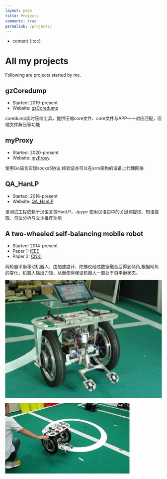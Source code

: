 ```yaml
---
layout: page
title: Projects
comments: true
permalink: /projects/
---
```


* content
{:toc}

# All my projects
Following are projects started by me. 

## gzCoredump
* Started: 2019-present
* Website: [gzCoredump](https://github.com/lbbxsxlz/gzCoredump)

coredump实时压缩工具，提供压缩core文件、core文件与APP一一对应匹配，压缩文件解压等功能
 

## myProxy
* Started: 2020-present
* Website: [myProxy](https://github.com/lbbxsxlz/myProxy)

使用Go语言实现socks5协议,经验证亦可以在arm架构的设备上代理网络


## QA_HanLP
* Started: 2016-present
* Website: [QA_HanLP](https://github.com/lbbxsxlz/QA_HanLP)

该测试工程依赖于汉语言包HanLP，Jpype 使用汉语包中的关键词提取、短语提取、句法分析与文本推荐功能

## A two-wheeled self-balancing mobile robot
* Started: 2014-present
* Paper 1: [IEEE](https://ieeexplore.ieee.org/abstract/document/6359467)
* Paper 2: [CNKI](https://kns.cnki.net/KCMS/detail/detail.aspx?dbcode=CMFD&dbname=CMFD201401&filename=1014151516.nh&v=MDE0MjRSN3FmWU9kcUZDdmxVN3pMVkYyNkdySzlIOVROcVpFYlBJUjhlWDFMdXhZUzdEaDFUM3FUcldNMUZyQ1U=)

两轮自平衡移动机器人，由加速度计、陀螺仪经过数据融合后得到倾角,根据倾角的变化，机器人输出力矩，从而使得保证机器人一直处于自平衡状态。  

![s-b-r](https://github.com/lbbxsxlz/lbbxsxlz.github.io/raw/master/images/blog/Virtual-oscilloscope/self-balance-robot.jpg)

![self-balance](https://github.com/lbbxsxlz/lbbxsxlz.github.io/raw/master/images/blog/Virtual-oscilloscope/n-balance.gif)
